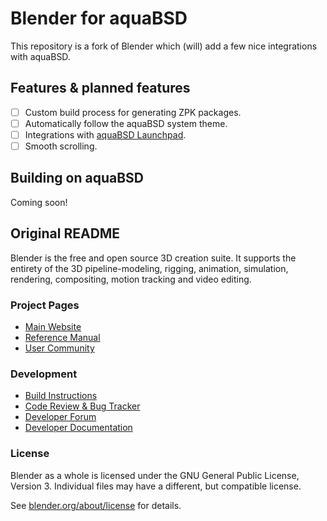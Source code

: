 # Blender for aquaBSD

This repository is a fork of Blender which (will) add a few nice integrations with aquaBSD.

## Features & planned features

- [ ] Custom build process for generating ZPK packages.
- [ ] Automatically follow the aquaBSD system theme.
- [ ] Integrations with [aquaBSD Launchpad](https://github.com/inobulles/aquabsd-launchpad).
- [ ] Smooth scrolling.

## Building on aquaBSD

Coming soon!

## Original README

Blender is the free and open source 3D creation suite. It supports the entirety of the 3D pipeline-modeling, rigging, animation, simulation, rendering, compositing, motion tracking and video editing.

### Project Pages

- [Main Website](https://www.blender.org/)
- [Reference Manual](https://docs.blender.org/manual/en/latest/index.html)
- [User Community](https://www.blender.org/community/)

### Development

- [Build Instructions](https://wiki.blender.org/wiki/Building_Blender)
- [Code Review & Bug Tracker](https://developer.blender.org/)
- [Developer Forum](https://devtalk.blender.org/)
- [Developer Documentation](https://wiki.blender.org/)

### License

Blender as a whole is licensed under the GNU General Public License, Version 3. Individual files may have a different, but compatible license.

See [blender.org/about/license](https://www.blender.org/about/license) for details.